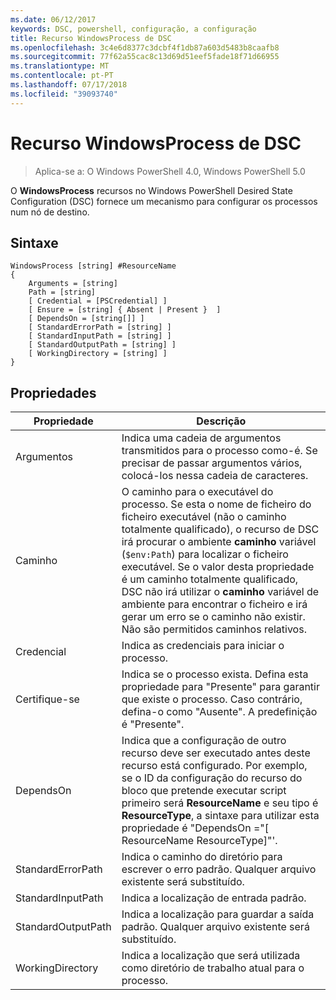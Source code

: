 ```yaml
---
ms.date: 06/12/2017
keywords: DSC, powershell, configuração, a configuração
title: Recurso WindowsProcess de DSC
ms.openlocfilehash: 3c4e6d8377c3dcbf4f1db87a603d5483b8caafb8
ms.sourcegitcommit: 77f62a55cac8c13d69d51eef5fade18f71d66955
ms.translationtype: MT
ms.contentlocale: pt-PT
ms.lasthandoff: 07/17/2018
ms.locfileid: "39093740"
---
```

# <a name="dsc-windowsprocess-resource"></a>Recurso WindowsProcess de DSC

> Aplica-se a: O Windows PowerShell 4.0, Windows PowerShell 5.0

O **WindowsProcess** recursos no Windows PowerShell Desired State Configuration (DSC) fornece um mecanismo para configurar os processos num nó de destino.

## <a name="syntax"></a>Sintaxe

```
WindowsProcess [string] #ResourceName
{
    Arguments = [string]
    Path = [string]
    [ Credential = [PSCredential] ]
    [ Ensure = [string] { Absent | Present }  ]
    [ DependsOn = [string[]] ]
    [ StandardErrorPath = [string] ]
    [ StandardInputPath = [string] ]
    [ StandardOutputPath = [string] ]
    [ WorkingDirectory = [string] ]
}
```

## <a name="properties"></a>Propriedades

|  Propriedade  |  Descrição   |
|---|---|
| Argumentos| Indica uma cadeia de argumentos transmitidos para o processo como-é. Se precisar de passar argumentos vários, colocá-los nessa cadeia de caracteres.|
| Caminho| O caminho para o executável do processo. Se esta o nome de ficheiro do ficheiro executável (não o caminho totalmente qualificado), o recurso de DSC irá procurar o ambiente **caminho** variável (`$env:Path`) para localizar o ficheiro executável. Se o valor desta propriedade é um caminho totalmente qualificado, DSC não irá utilizar o **caminho** variável de ambiente para encontrar o ficheiro e irá gerar um erro se o caminho não existir. Não são permitidos caminhos relativos.|
| Credencial| Indica as credenciais para iniciar o processo.|
| Certifique-se| Indica se o processo exista. Defina esta propriedade para "Presente" para garantir que existe o processo. Caso contrário, defina-o como "Ausente". A predefinição é "Presente".|
| DependsOn | Indica que a configuração de outro recurso deve ser executado antes deste recurso está configurado. Por exemplo, se o ID da configuração do recurso do bloco que pretende executar script primeiro será **ResourceName** e seu tipo é **ResourceType**, a sintaxe para utilizar esta propriedade é "DependsOn ="[ ResourceName ResourceType]"'.|
| StandardErrorPath| Indica o caminho do diretório para escrever o erro padrão. Qualquer arquivo existente será substituído.|
| StandardInputPath| Indica a localização de entrada padrão.|
| StandardOutputPath| Indica a localização para guardar a saída padrão. Qualquer arquivo existente será substituído.|
| WorkingDirectory| Indica a localização que será utilizada como diretório de trabalho atual para o processo.|